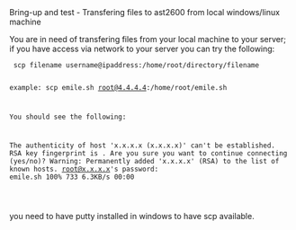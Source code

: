 <html>
<head>Bring-up and test - Transfering files to ast2600 from local windows/linux machine</head>

<body>
<p>You are in need of transfering files from your local machine to your server; if you have access via network to your server
you can try the following:
</p>

<div class="language-plaintext highlighter-rouge"><div class="highlight"><pre class="highlight">
<code> scp filename username@ipaddress:/home/root/directory/filename

example:
scp emile.sh root@4.4.4.4:/home/root/emile.sh

You should see the following:

The authenticity of host 'x.x.x.x (x.x.x.x)' can't be established.
RSA key fingerprint is .
Are you sure you want to continue connecting (yes/no)?
Warning: Permanently added 'x.x.x.x' (RSA) to the list of known hosts.
root@x.x.x.x's password:
emile.sh                                                       100%  733     6.3KB/s   00:00


</code></pre></div></div>

<p> you need to have putty installed in windows to have scp available.</p>
</body>
</html>

